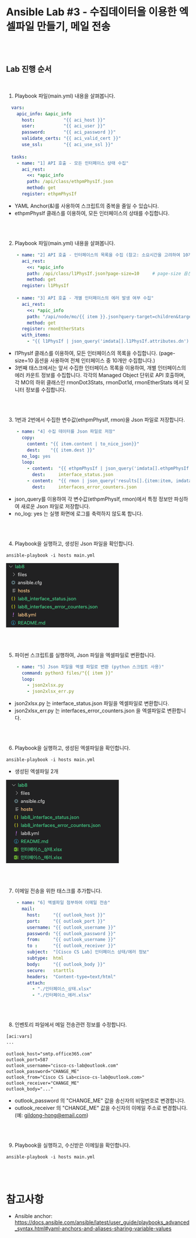 # Ansible Lab #3 - 수집데이터을 이용한 엑셀파일 만들기, 메일 전송

<br><br>

## Lab 진행 순서  

<br>

1. Playbook 파일(main.yml) 내용을 살펴봅니다.


```yaml
  vars:
    apic_info: &apic_info
      host:           "{{ aci_host }}"
      user:           "{{ aci_user }}"
      password:       "{{ aci_password }}"
      validate_certs: "{{ aci_valid_cert }}" 
      use_ssl:        "{{ aci_use_ssl }}" 

  tasks:
    - name: "1] API 호출 - 모든 인터페이스 상태 수집"
      aci_rest:
        <<: *apic_info
        path: /api/class/ethpmPhysIf.json
        method: get
      register: ethpmPhysIf
```
- YAML Anchor(&)를 사용하여 스크립트의 중복을 줄일 수 있습니다.
- ethpmPhysIf 클래스를 이용하여, 모든 인터페이스의 상태를 수집합니다.

<br><br>

2. Playbook 파일(main.yml) 내용을 살펴봅니다.

```yaml
    - name: "2] API 호출 - 인터페이스의 목록을 수집 (참고: 소요시간을 고려하여 10개만 수집)"
      aci_rest:
        <<: *apic_info
        path: /api/class/l1PhysIf.json?page-size=10     # page-size 옵션 사용 중 참고
        method: get
      register: l1PhysIf

    - name: "3] API 호출 - 개별 인터페이스의 에러 발생 여부 수집"
      aci_rest:
        <<: *apic_info
        path: "/api/node/mo/{{ item }}.json?query-target=children&target-subtree-class=rmonDot3Stats&target-subtree-class=rmonDot1d&target-subtree-class=rmonEtherStats"
        method: get
      register: rmonEtherStats
      with_items:
        - "{{ l1PhysIf | json_query('imdata[].l1PhysIf.attributes.dn') }}"
```
- l1PhysIf 클래스를 이용하여, 모든 인터페이스의 목록을 수집합니다. (page-size=10 옵션을 사용하여 전체 인터페이스 중 10개만 수집합니다.)
- 3번째 태스크에서는 앞서 수집한 인터페이스 목록을 이용하여, 개별 인터페이스의 에러 카운트 정보를 수집합니다. 각각의 Managed Object 단위로 API 호출하며, 각 MO의 하위 클래스인 rmonDot3Stats, rmonDot1d, rmonEtherStats 에서 모니터 정보를 수집합니다.

<br><br>

3. 1번과 2번에서 수집한 변수값(ethpmPhysIf, rmon)을 Json 파일로 저장합니다.

```yaml
    - name: "4] 수집 데이터를 Json 파일로 저장"
      copy:
        content: "{{ item.content | to_nice_json}}"
        dest:    "{{ item.dest }}"
      no_log: yes
      loop:
        - content:  "{{ ethpmPhysIf | json_query('imdata[].ethpmPhysIf.attributes.{dn:dn, operSt:operSt, operMode:operMode, operSpeed:operSpeed, operDuplex:operDuplex}') }}"
          dest:     interface_status.json
        - content:  "{{ rmon | json_query('results[].{item:item, imdata:imdata[]}') }}" 
          dest:     interfaces_error_counters.json
```
- json_query를 이용하여 각 변수값(ethpmPhysIf, rmon)에서 특정 정보만 파싱하여 새로운 Json 파일로 저장합니다.
- no_log: yes 는 실행 화면에 로그를 축력하지 않도록 합니다.

<br><br>

4. Playbook을 실행하고, 생성된 Json 파일을 확인합니다.
```
ansible-playbook -i hosts main.yml
```
![](../images/lab-ansible-3/lab-ansible-3-1.png)

<br><br>

5. 파이썬 스크립트를 실행하여, Json 파일을 엑셀파일로 변환합니다.

```yaml
    - name: "5] Json 파일을 엑셀 파일로 변환 (python 스크립트 사용)"
      command: python3 files/"{{ item }}"
      loop:
        - json2xlsx.py
        - json2xlsx_err.py
```
- json2xlsx.py 는 interface_status.json 파일을 엑셀파일로 변환합니다.
- json2xlsx_err.py 는 interfaces_error_counters.json 을 엑셀파일로 변환합니다.

<br><br>

6. Playbook을 실행하고, 생성된 엑셀파일을 확인합니다.
```
ansible-playbook -i hosts main.yml
```

- 생성된 엑셀파일 2개

![](../images/lab-ansible-3/lab-ansible-3-2.png)

<br><br>

7. 이메일 전송을 위한 태스크를 추가합니다.

```yaml
    - name: "6] 엑셀파일 첨부하여 이메일 전송"
      mail:
        host:     "{{ outlook_host }}"
        port:     "{{ outlook_port }}"
        username: "{{ outlook_username }}"
        password: "{{ outlook_password }}"
        from:     "{{ outlook_username }}"
        to :      "{{ outlook_receiver }}"
        subject:  "[Cisco CS Lab] 인터페이스 상태/에러 정보"
        subtype:  html
        body:     "{{ outlook_body }}"
        secure:   starttls
        headers:  "Content-type=text/html"
        attach: 
          - "./인터페이스_상태.xlsx"
          - "./인터페이스_에러.xlsx"
```

<br><br>

8. 인벤토리 파일에서 메일 전송관련 정보를 수정합니다.

```
[aci:vars]
...

outlook_host="smtp.office365.com"
outlook_port=587
outlook_username="cisco-cs-lab@outlook.com"
outlook_password="CHANGE_ME"
outlook_from="Cisco CS Lab<cisco-cs-lab@outlook.com>"
outlook_receiver="CHANGE_ME"
outlook_body="..."
```
- outlook_password 의 "CHANGE_ME" 값을 송신자의 비밀번호로 변경합니다.
- outlook_receiver 의 "CHANGE_ME" 값을 수신자의 이메일 주소로 변경합니다. (예: gildong-hong@email.com) 

<br><br>

9. Playbook을 실행하고, 수신받은 이메일을 확인합니다.
```
ansible-playbook -i hosts main.yml
```

<br><br>

# 참고사항
- Ansible anchor: https://docs.ansible.com/ansible/latest/user_guide/playbooks_advanced_syntax.html#yaml-anchors-and-aliases-sharing-variable-values